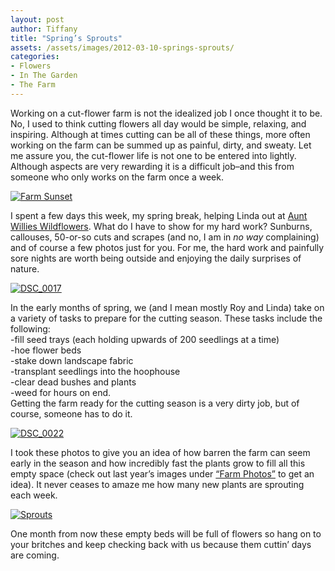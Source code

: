 ```yaml
---
layout: post
author: Tiffany
title: "Spring’s Sprouts"
assets: /assets/images/2012-03-10-springs-sprouts/
categories: 
- Flowers
- In The Garden
- The Farm
---
```


Working on a cut-flower farm is not the idealized job I once thought it to be. No, I used to think cutting flowers all day would be simple, relaxing, and inspiring. Although at times cutting can be all of these things, more often working on the farm can be summed up as painful, dirty, and sweaty. Let me assure you, the cut-flower life is not one to be entered into lightly. Although aspects are very rewarding it is a difficult job–and this from someone who only works on the farm once a week.

[![](jekyll_uploads/2012/03/DSC_0059-001-575x381.jpg "Farm Sunset")](http://www.sweetpeonies.com/2012/03/springs-sprouts/dsc_0059-001/)

I spent a few days this week, my spring break, helping Linda out at [Aunt Willies Wildflowers](www.auntwillieswildflowers.com). What do I have to show for my hard work? Sunburns, callouses, 50-or-so cuts and scrapes (and no, I am in _no way_ complaining) and of course a few photos just for you. For me, the hard work and painfully sore nights are worth being outside and enjoying the daily surprises of nature.

[![](jekyll_uploads/2012/03/DSC_0017-575x381.jpg "DSC_0017")](http://www.sweetpeonies.com/2012/03/springs-sprouts/dsc_0017/)

In the early months of spring, we (and I mean mostly Roy and Linda) take on a variety of tasks to prepare for the cutting season. These tasks include the following:  
-fill seed trays (each holding upwards of 200 seedlings at a time)  
-hoe flower beds  
-stake down landscape fabric  
-transplant seedlings into the hoophouse  
-clear dead bushes and plants  
-weed for hours on end.  
Getting the farm ready for the cutting season is a very dirty job, but of course, someone has to do it.

[![](jekyll_uploads/2012/03/DSC_0022-575x381.jpg "DSC_0022")](http://www.sweetpeonies.com/2012/03/springs-sprouts/dsc_0022-2/)

I took these photos to give you an idea of how barren the farm can seem early in the season and how incredibly fast the plants grow to fill all this empty space (check out last year’s images under [“Farm Photos”](http://www.sweetpeonies.com/farm-photos/) to get an idea). It never ceases to amaze me how many new plants are sprouting each week.

[![](jekyll_uploads/2012/03/DSC_0069-001-575x381.jpg "Sprouts")](http://www.sweetpeonies.com/2012/03/springs-sprouts/dsc_0069-001/)

One month from now these empty beds will be full of flowers so hang on to your britches and keep checking back with us because them cuttin’ days are coming.